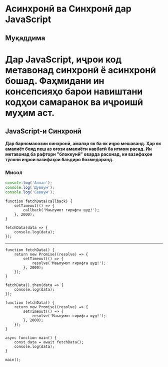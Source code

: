 # Асинхронӣ ва Синхронӣ дар JavaScript

## Муқаддима

# Дар JavaScript, иҷрои код метавонад синхронӣ ё асинхронӣ бошад. Фаҳмидани ин консепсияҳо барои навиштани кодҳои самаранок ва иҷроишӣ муҳим аст.

## JavaScript-и Синхронӣ

**Дар барномасозии синхронӣ, амалҳо як ба як иҷро мешаванд. Ҳар як амалиёт бояд пеш аз оғози амалиёти навбатӣ ба итмом расад. Ин метавонад ба рафтори "блоккунӣ" оварда расонад, ки вазифаҳои тӯлонӣ иҷрои вазифаҳои баъдиро бозмедоранд.**

### Мисол
```javascript
console.log('Аввал');
console.log('Дуввум');
console.log('Севвум');
```
```
function fetchData(callback) {
    setTimeout(() => {
        callback('Маълумот гирифта шуд!');
    }, 2000);
}

fetchData(data => {
    console.log(data);
});
```
---
```
function fetchData() {
    return new Promise((resolve) => {
        setTimeout(() => {
            resolve('Маълумот гирифта шуд!');
        }, 2000);
    });
}

fetchData().then(data => {
    console.log(data);
});
```
```
function fetchData() {
    return new Promise((resolve) => {
        setTimeout(() => {
            resolve('Маълумот гирифта шуд!');
        }, 2000);
    });
}

async function main() {
    const data = await fetchData();
    console.log(data);
}

main();
```
